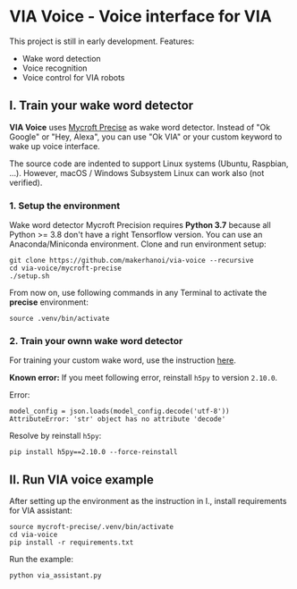 # VIA Voice - Voice interface for VIA

This project is still in early development. Features:
- Wake word detection
- Voice recognition
- Voice control for VIA robots

## I. Train your wake word detector

**VIA Voice** uses [Mycroft Precise](https://github.com/MycroftAI/mycroft-precise) as wake word detector. Instead of "Ok Google" or "Hey, Alexa", you can use "Ok VIA" or your custom keyword to wake up voice interface.

The source code are indented to support Linux systems (Ubuntu, Raspbian, ...). However, macOS / Windows Subsystem Linux can work also (not verified).

### 1. Setup the environment

Wake word detector Mycroft Precision requires **Python 3.7** because all Python >= 3.8 don't have a right Tensorflow version. You can use an Anaconda/Miniconda environment. Clone and run environment setup:

```
git clone https://github.com/makerhanoi/via-voice --recursive
cd via-voice/mycroft-precise
./setup.sh
```

From now on, use following commands in any Terminal to activate the **precise** environment:

```
source .venv/bin/activate
```

### 2. Train your ownn wake word detector

For training your custom wake word, use the instruction [here](https://github.com/MycroftAI/mycroft-precise/wiki/Training-your-own-wake-word#how-to-train-your-own-wake-word).

**Known error:** If you meet following error, reinstall `h5py` to version `2.10.0`.

Error:

```
model_config = json.loads(model_config.decode('utf-8'))
AttributeError: 'str' object has no attribute 'decode'
```

Resolve by reinstall `h5py`:

```
pip install h5py==2.10.0 --force-reinstall
```

## II. Run VIA voice example

After setting up the environment as the instruction in I., install requirements for VIA assistant:

```
source mycroft-precise/.venv/bin/activate
cd via-voice
pip install -r requirements.txt
```

Run the example:

```
python via_assistant.py
```